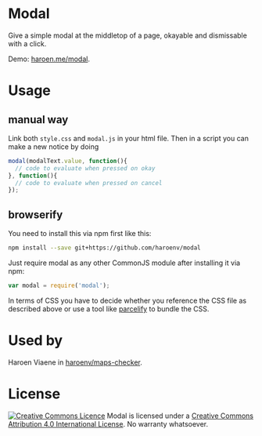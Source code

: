 # Modal

Give a simple modal at the middletop of a page, okayable and dismissable with a click.

Demo: [haroen.me/modal](https://haroen.me/modal).

# Usage

## manual way

Link both `style.css` and `modal.js` in your html file. Then in a script you can make a new notice by doing

```js
modal(modalText.value, function(){
  // code to evaluate when pressed on okay
}, function(){
  // code to evaluate when pressed on cancel
});
```

## browserify
You need to install this via npm first like this:

```sh
npm install --save git+https://github.com/haroenv/modal
```


Just require modal as any other CommonJS module after installing it via npm:

```javascript
var modal = require('modal');
```

In terms of CSS you have to decide whether you reference the CSS file as described above or use a tool like [parcelify](https://www.npmjs.com/package/parcelify) to bundle the CSS. 

# Used by

Haroen Viaene in [haroenv/maps-checker](https://github.com/haroenv/maps-checker).

# License

[![Creative Commons Licence](https://i.creativecommons.org/l/by/4.0/88x31.png)](http://creativecommons.org/licenses/by/4.0/)
Modal is licensed under a [Creative Commons Attribution 4.0 International License](http://creativecommons.org/licenses/by/4.0/). No warranty whatsoever.
